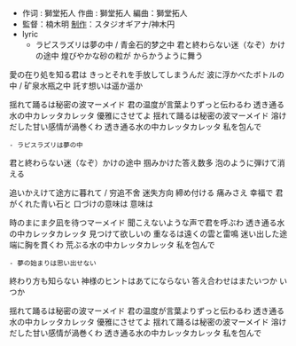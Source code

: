 - 作词 : 獅堂拓人
作曲 : 獅堂拓人
編曲：獅堂拓人
- 監督：楠木明
[制作](https://music.163.com/song?id=538393787&userid=47296936)：スタジオギアナ/神木円
- lyric
    - ラピスラズリは夢の中 / 青金石的梦之中
君と終わらない迷（なぞ）かけの途中
煌びやかな砂の粒が
からかうように舞う

愛の在り処を知る君は
きっとそれを手放してしまうんだ
波に浮かべたボトルの中 / 矿泉水瓶之中
託す想いは遥か遥か

揺れて踊るは秘密の波マーメイド
君の温度が言葉よりずっと伝わるわ
透き通る水の中カレッタカレッタ
優雅にさせてよ
揺れて踊るは秘密の波マーメイド
溶けだした甘い感情が渦巻くわ
透き通る水の中カレッタカレッタ
私を包んで


    - ラピスラズリは夢の中
君と終わらない迷（なぞ）かけの途中
掴みかけた答え数多
泡のように弾けて消える

追いかえけて途方に暮れて / 穷追不舍 迷失方向
締め付ける 痛みさえ 幸福で
君がくれた青い石と
口づけの意味は 意味は

時のまにま夕凪を待つマーメイド
聞こえないような声で君を呼ぶわ
透き通る水の中カレッタカレッタ
見つけて欲しいの
重なるは遠くの雲と雷鳴
迷い出した途端に胸を貫くわ
荒ぶる水の中カレッタカレッタ
私を包んで
 

    - 夢の始まりは思い出せない
終わり方も知らない
神様のヒントはあてにならない
答え合わせはまたいつか いつか

揺れて踊るは秘密の波マーメイド
君の温度が言葉よりずっと伝わるわ
透き通る水の中カレッタカレッタ
優雅にさせてよ
揺れて踊るは秘密の波マーメイド
溶けだした甘い感情が渦巻くわ
透き通る水の中カレッタカレッタ
私を包んで
